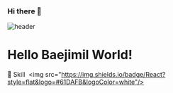 ### Hi there 👋

![header](https://capsule-render.vercel.app/api?text=Hello%20BaejimilWorld!&fontColor=d6ace6)

# Hello Baejimil World!

:wrench: Skill
 <img src="https://img.shields.io/badge/React?style=flat&logo=#61DAFB&logoColor=white"/>
<!--
**baejimil/baejimil** is a ✨ _special_ ✨ repository because its `README.md` (this file) appears on your GitHub profile.


- 🔭 I’m currently working on ...
- 🌱 I’m currently learning ...
- 👯 I’m looking to collaborate on ...
- 🤔 I’m looking for help with ...
- 💬 Ask me about ...
- 📫 How to reach me: ...
- 😄 Pronouns: ...
- ⚡ Fun fact: ...
-->
